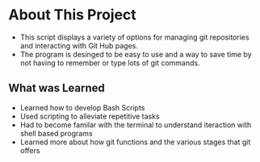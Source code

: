 # About This Project
- This script displays a variety of options for managing git repositories and interacting with Git Hub pages.
- The program is desinged to be easy to use and a way to save time by not having to remember or type lots of git commands.

## What was Learned
- Learned how to develop Bash Scripts
- Used scripting to alleviate repetitive tasks
- Had to become familar with the terminal to understand iteraction with shell based programs
- Learned more about how git functions and the various stages that git offers
